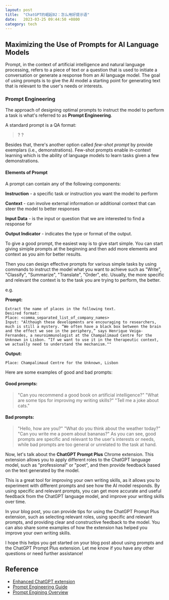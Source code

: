 ```yaml
---
layout: post
title:  "ChatGPT的崛起02：怎么用好提示语"
date:   2023-03-25 09:44:50 +0800
category: tech
---
```


## Maximizing the Use of Prompts for AI Language Models

Prompt, in the context of artificial intelligence and natural language processing, refers to a piece of text or a question that is used to initiate a conversation or generate a response from an AI language model. The goal of using prompts is to give the AI model a starting point for generating text that is relevant to the user's needs or interests.

### Prompt Engineering

The approach of designing optimal prompts to instruct the model to perform a task is what's referred to as **Prompt Engineering**. 

A standard prompt is a QA format: 

> <Question> ? 
> <Answer>
> <Question> ?
> <Answer> 

Besides that, there's another option called *few-shot prompt* by provide exemplars (i.e., demonstrations). Few-shot prompts enable in-context learning which is the ability of language models to learn tasks given a few demonstrations. 

#### Elements of Prompt

A prompt can contain any of the following components:

**Instruction** - a specific task or instruction you want the model to perform

**Context** - can involve external information or additional context that can steer the model to better responses

**Input Data** - is the input or question that we are interested to find a response for

**Output Indicator** - indicates the type or format of the output.

To give a good prompt, the easiest way is to give start simple. You can start giving simiple prompts at the beginning and then add more elements and context as you aim for better results. 

Then you can design effective prompts for various simple tasks by using commands to instruct the model what you want to achieve such as "Write", "Classify", "Summarize", "Translate", "Order", etc. Usually, the more specific and relevant the context is to the task you are trying to perform, the better.

e.g.

**Prompt:**

~~~shell
Extract the name of places in the following text.
Desired format:
Place: <comma_separated_list_of_company_names>
Input: "Although these developments are encouraging to researchers, much is still a mystery. “We often have a black box between the brain and the effect we see in the periphery,” says Henrique Veiga-Fernandes, a neuroimmunologist at the Champalimaud Centre for the Unknown in Lisbon. “If we want to use it in the therapeutic context, we actually need to understand the mechanism.""
~~~

**Output:**

~~~shell
Place: Champalimaud Centre for the Unknown, Lisbon
~~~

Here are some examples of good and bad prompts:

#### Good prompts:

> "Can you recommend a good book on artificial intelligence?"
"What are some tips for improving my writing skills?"
"Tell me a joke about cats."

#### Bad prompts:

> "Hello, how are you?"
"What do you think about the weather today?"
"Can you write me a poem about bananas?"
As you can see, good prompts are specific and relevant to the user's interests or needs, while bad prompts are too general or unrelated to the task at hand.

Now, let's talk about the **ChatGPT Prompt Plus** Chrome extension. This extension allows you to apply different roles to the ChatGPT language model, such as "professional" or "poet", and then provide feedback based on the text generated by the model.

This is a great tool for improving your own writing skills, as it allows you to experiment with different prompts and see how the AI model responds. By using specific and relevant prompts, you can get more accurate and useful feedback from the ChatGPT language model, and improve your writing skills over time.

In your blog post, you can provide tips for using the ChatGPT Prompt Plus extension, such as selecting relevant roles, using specific and relevant prompts, and providing clear and constructive feedback to the model. You can also share some examples of how the extension has helped you improve your own writing skills.

I hope this helps you get started on your blog post about using prompts and the ChatGPT Prompt Plus extension. Let me know if you have any other questions or need further assistance!

## Reference

- [Enhanced ChatGPT extension](https://chrome.google.com/webstore/detail/enhanced-chatgpt/mcbhhiafbiafmggccdcpgfldcaeipopg)
- [Prompt Engineering Guide](https://www.promptingguide.ai/introduction/basics)
- [Prompt Engining Overview](https://www.youtube.com/watch?v=dOxUroR57xs)